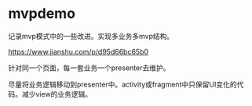 # mvpdemo
记录mvp模式中的一些改进。实现多业务多mvp结构。

https://www.jianshu.com/p/d95d66bc65b0


针对同一个页面，每一套业务一个presenter去维护。

尽量将业务逻辑移动到presenter中。activity或fragment中只保留UI变化的代码。减少view的业务逻辑。
